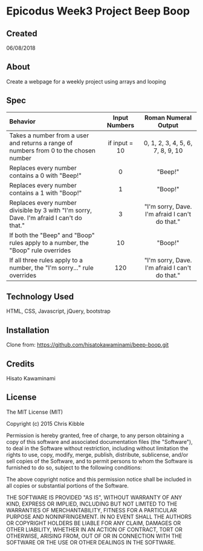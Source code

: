 # Epicodus Week3 Project Beep Boop

## Created

06/08/2018

## About

Create a webpage for a weekly project using arrays and looping

## Spec

|Behavior|Input Numbers|Roman Numeral Output|
|:--------|:-------------:|:--------------:|
|Takes a number from a user and returns a range of numbers from 0 to the chosen number|if input = 10|0, 1, 2, 3, 4, 5, 6, 7, 8, 9, 10
|Replaces every number contains a 0 with "Beep!"|0|"Beep!"|
|Replaces every number contains a 1 with "Boop!"|1|"Boop!"|
|Replaces every number divisible by 3 with "I'm sorry, Dave. I'm afraid I can't do that."|3|"I'm sorry, Dave. I'm afraid I can't do that."|
|If both the "Beep" and "Boop" rules apply to a number, the "Boop" rule overrides|10|"Boop!"
|If all three rules apply to a number, the "I'm sorry..." rule overrides| 120 | "I'm sorry, Dave. I'm afraid I can't do that."|


## Technology Used

HTML, CSS, Javascript, jQuery, bootstrap

## Installation

Clone from:
https://github.com/hisatokawaminami/beep-boop.git

## Credits
Hisato Kawaminami


## License

The MIT License (MIT)

Copyright (c) 2015 Chris Kibble

Permission is hereby granted, free of charge, to any person obtaining a copy of this software and associated documentation files (the "Software"), to deal in the Software without restriction, including without limitation the rights to use, copy, modify, merge, publish, distribute, sublicense, and/or sell copies of the Software, and to permit persons to whom the Software is furnished to do so, subject to the following conditions:

The above copyright notice and this permission notice shall be included in all copies or substantial portions of the Software.

THE SOFTWARE IS PROVIDED "AS IS", WITHOUT WARRANTY OF ANY KIND, EXPRESS OR IMPLIED, INCLUDING BUT NOT LIMITED TO THE WARRANTIES OF MERCHANTABILITY, FITNESS FOR A PARTICULAR PURPOSE AND NONINFRINGEMENT. IN NO EVENT SHALL THE AUTHORS OR COPYRIGHT HOLDERS BE LIABLE FOR ANY CLAIM, DAMAGES OR OTHER LIABILITY, WHETHER IN AN ACTION OF CONTRACT, TORT OR OTHERWISE, ARISING FROM, OUT OF OR IN CONNECTION WITH THE SOFTWARE OR THE USE OR OTHER DEALINGS IN THE SOFTWARE.
